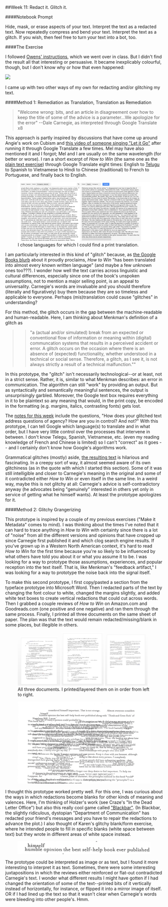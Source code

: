 ##Week 11: Redact it. Glitch it.

####Notebook Prompt

Hide, mask, or erase aspects of your text. Interpret the text as a redacted text. Now repeatedly compress and bend your text. Interpret the text as a glitch. If you wish, then feel free to turn your text into a bot, too.

####The Exercise

I followed [Owens' instructions](https://blogs.loc.gov/digitalpreservation/2012/11/glitching-files-for-understanding-avoiding-screen-essentialism-in-three-easy-steps/), which we went over in class. But I didn't find the result all that interesting or persuasive. It became inexplicably colourful, though, but I don't know why or how that even happened:

<img src="images/ImageItGlitched.jpg">

I came up with two other ways of my own for redacting and/or glitching my text.

####Method 1: Remediation as Translation, Translation as Remediation

>"Welcome wrong: bits, and an article in disagreement over how to keep the title of some of the advice is a parameter...We apologize for the error" --Dale Carnegie, as interpreted through Google Translate x8</blockquote>

This approach is partly inspired by discussions that have come up around Angie's work on Cubism and [this video of someone singing "Let it Go"](https://www.youtube.com/watch?v=2bVAoVlFYf0) after running it through Google Translate a few times. Mel may have also mentioned it and I forgot; Mel and I are usually on the same wavelength (for better or worse). I ran a short excerpt of *How to Win* (the same one as the [plain text exercise](https://github.com/eltiffster/ENGL508Notebook/tree/master/Week7)) through Google Translate eight times: English to [Telugu](https://en.wikipedia.org/wiki/Telugu_language) to Spanish to Vietnamese to Hindi to Chinese (traditional) to French to Portuguese, and finally back to English.

<figure>
	<img src="images/GoogleTranslate.jpg">
	<figcaption>I chose languages for which I could find a print translation.</figcaption>
</figure>

I am particularly interested in this kind of "glitch" because, as [the Google Books blurb](https://books.google.ca/books/about/How_To_Win_Friends_and_Influence_People.html?id=yxfJDVXClucC) about it proudly proclaims, *How to Win* "has been translated into almost every known written language" (and maybe a few unknown ones too???). I wonder how well the text carries across linguistic and cultural differences, especially since one of the book's unspoken assumptions, not to mention a major selling point, is an appeal to universality. Carnegie's words are invaluable and you should therefore (literally and figuratively) buy them because they are so timeless and applicable to everyone. Perhaps (mis)translation could cause "glitches" in understanding?

For this method, the glitch occurs in the gap between the machine-readable and human-readable. Here, I am thinking about Menkman's definition of a glitch as

>>"a (actual and/or simulated) break from an expected or conventional flow of information or meaning within (digital) communcation systems that results in a perceived accident or error. A glitch occurs on the occasion where there is an absence of (expected) functionality, whether understood in a technical or social sense. Therefore, a glitch, as I see it, is not always strictly a result of a technical malfunction.""

In this prototype, the "glitch" isn't necessarily technological--or at least, not in a strict sense. Rather, it is, similar to what Menkman describes: an error in communication. The algorithm can still "work" by providing an output. But as syntactically and semantically meaningful sentences, the output is unsurprisingly garbled. Moreover, the Google text box requires everything in it to be plaintext so any meaning that would, in the print copy, be encoded in the formatting (e.g. margins, italics, contrasting fonts) gets lost.

The [notes for this week](http://jentery.github.io/508/notes) include the questions, "How does your glitched text address questions of agency? How are you in control? And not?" With this prototype, I can tell Google which language(s) to translate and in what order, but I have very little control over the processes that intervene in between. I don't know Telegu, Spanish, Vietnamese, etc. (even my reading knowledge of French and Chinese is limited) so I can't "correct" as it goes -- and I certainly don't know how Google's algorithms work.

Grammatical glitches (mostly) aside, [the resulting text](WelcomeWrong.txt) is hilarious and fascinating. In a creepy sort of way, it almost seemed aware of its own glitchiness (as in the quote with which I started this section). Some of it was still intelligible and closer to Carnegie's meaning in the original and some of it contradicted either *How to Win* or even itself in the same line. In a weird way, maybe this is not glitchy at all: Carnegie's advice is self-contradictory anyway (he advocates being "genuinely" interested in others yet only in service of getting what he himself wants). At least the prototype apologizes for it.

####Method 2: Glitchy Grangerizing

This prototype is inspired by a couple of my previous exercises ("Make it Metadata" comes to mind). I was thinking about the times I've noted that it can hard to trace anything in *How to Win* with certainty since there is a lot of "noise" from all the different versions and opinions that have cropped up since Carnegie first published it and which clog search engine results. If you've grown up in a Western North American context, it's hard to read *How to Win* for the first time because you're so likely to be influenced by what others have told you about it or what you assume it to be. I was looking for a way to prototype those assumptions, experiences, and popular reception into the text itself. That is, like Menkman's "feedback artifact," I was looking for a way to prototype the noise back into the signal itself.

To make this second prototype, I first copy/pasted a section from the typeface prototype into Microsoft Word. Then I redacted parts of the text by changing the font colour to white, changed the margins slightly, and added white text boxes to create vertical redactions that could cut across words. Then I grabbed a couple reviews of *How to Win* on Amazon.com and Goodreads.com (one positive and one negative) and ran them through the same process. Finally, I printed all three documents on the same sheet of paper. The plan was that the text would remain redacted/missing/blank in some places, but illegible in others.

<figure>
	<img src="images/PrintedOver1.jpg" width="32%">
	<img src="images/PrintedOver2.jpg" width="32%">
	<img src="images/PrintedOver3.jpg" width="32%">
	<figcaption>All three documents. I printed/layered them on in order from left to right.</figcaption>
</figure>

<figure>
	<img src="images/PrintedOverCutout.jpg">
</figure>

I thought this prototype worked pretty well. For this one, I was curious about the ways in which redactions become blanks for other kinds of meaning and valences. Here, I'm thinking of Holzer's work (see Craze's "In the Dead Letter Office") but also this really cool game called ["Blackbar"](http://www.macworld.com/article/2067004/blackbar-review-simple-witty-and-politically-engaged-word-based-puzzle-game-for-iphone.html). (In Blackbar, the slightly ridiculous, dystopian "Department of Communication" has redacted your friend's messages and you have to repair the redactions to advance the plot.) I also thought of Karen's glitchy blank/form exercise, where he intended people to fill in specific blanks (white space between text) but they wrote in different areas of white space instead.

<figure>
	<img src="images/PrintedOverQuote1.jpg">
</figure>

The prototype could be interpreted as image or as text, but I found it more interesting to interpret it as text. Sometimes, there were some interesting juxtapositions in which the reviews either reinforced or flat-out contradicted Carnegie's text. I wonder what different results I might have gotten if I had changed the orientation of some of the text--printed bits of it vertically instead of horizontally, for instance, or flipped it into a mirror image of itself. OR if I had lined up the text so that it wasn't clear when Carnegie's words were bleeding into other people's. Hmm.